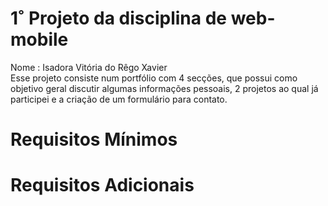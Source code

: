 # 1˚ Projeto da disciplina de web-mobile
Nome : Isadora Vitória do Rêgo Xavier<br/>
Esse projeto consiste num portfólio com 4 secções, que possui como objetivo geral discutir algumas informações pessoais, 2 projetos ao qual já participei e a criação de um formulário para contato.

# Requisitos Mínimos


# Requisitos Adicionais
